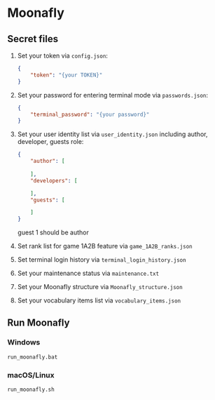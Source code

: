 # Moonafly

## Secret files

1. Set your token via `config.json`:

    ```json
    {
        "token": "{your TOKEN}"
    }
    ```

2. Set your password for entering terminal mode via `passwords.json`:

    ```json
    {
        "terminal_password": "{your password}"
    }
    ```

3. Set your user identity list via `user_identity.json` including author, developer, guests role:

    ```json
    {
        "author": [
            
        ],
        "developers": [

        ],
        "guests": [

        ]
    }
    ```

    guest 1 should be author

4. Set rank list for game 1A2B feature via `game_1A2B_ranks.json`

5. Set terminal login history via `terminal_login_history.json`

6. Set your maintenance status via `maintenance.txt`

7. Set your Moonafly structure via `Moonafly_structure.json`

8. Set your vocabulary items list via `vocabulary_items.json`

## Run Moonafly

### Windows

```bat
run_moonafly.bat
```

### macOS/Linux

```bash
run_moonafly.sh
```
